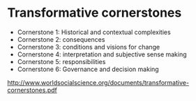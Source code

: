 # Transformative cornerstones

- Cornerstone 1: Historical and contextual complexities
- Cornerstone 2: consequences
- Cornerstone 3: conditions and visions for change
- Cornerstone 4: interpretation and subjective sense making 
- Cornerstone 5: responsibilities
- Cornerstone 6: Governance and decision making

http://www.worldsocialscience.org/documents/transformative-cornerstones.pdf
